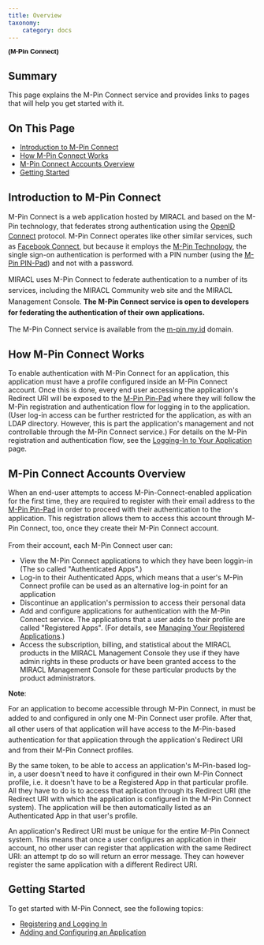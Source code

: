 ```yaml
---
title: Overview
taxonomy:
    category: docs
---
```


**<span style="font-size:10.0pt;line-height:106%;font-family:
&quot;Verdana&quot;,sans-serif;color:black;background:white">(M-Pin Connect)</span>**

Summary
-------

This page explains the M-Pin Connect service and provides links to pages that will help you get started with it.

On This Page
------------

-   [Introduction to M-Pin Connect](#introduction-to-m-pin-connect)
-   [How M-Pin Connect Works](#how-m-pin-connect-works)
-   [M-Pin Connect Accounts Overview](#m-pin-connect-accounts-overview)
-   [Getting Started](#getting-started)

Introduction to M-Pin Connect
-------------------------------------------------------------------------------

M-Pin Connect is a web application hosted by MIRACL and <span style="line-height: 19.2000007629395px;">based on the M-Pin technology, </span><span style="line-height: 19.2000007629395px;">that federates strong authentication using the [OpenID Connect](http://openid.net/connect/faq/) protocol</span><span style="line-height: 1.6em;">. M-Pin Connect operates like other similar services, </span>such as [Facebook Connect](https://en.wikipedia.org/wiki/Facebook_Platform#Facebook_Connect), but because it employs the [M-Pin Technology](#M-Pin%20Technology), the single sign-on authentication is performed with a PIN number (using the [M-Pin PIN-Pad](#M-Pin%20PIN-Pad)) and not with a password.

<span style="line-height: 19.2000007629395px;">MIRACL</span><span style="line-height: 19.2000007629395px;"> uses </span><span style="line-height: 1.6em;">M-Pin Connect to</span> federate authentication <span style="line-height: 1.6em;">to a number of its services, including the MIRACL Community web site and the MIRACL Management Console. **The M-Pin Connect service is open to developers for federating the authentication of their own applications**</span>**<span style="line-height: 1.6em;">.</span>**

The M-Pin Connect service is available from the [m-pin.my.id](https://m-pin.my.id/) domain.

<a href="" id="How M-Pin Connect Works"></a>How M-Pin Connect Works
-------------------------------------------------------------------

To enable authentication with M-Pin Connect for an application, this application must have a profile configured inside an M-Pin Connect account. Once this is done, every end user accessing the application's Redirect URI will be exposed to the [M-Pin Pin-Pad](#M-Pin%20PIN-Pad) where they will follow the M-Pin registration and authentication flow for logging in to the application. (User log-in access can be further restricted for the application, as with an LDAP directory. However, this is part the application's management and not controllable through the M-Pin Connect service.) For details on the M-Pin registration and authentication flow, see the [Logging-In to Your Application](#) page.

M-Pin Connect Accounts Overview
-----------------------------------------------------------------------------------

When an end-user attempts to access M-Pin-Connect-enabled application for the first time, they are required to register with their email address to the [M-Pin Pin-Pad](#M-Pin%20PIN-Pad) in order to proceed with their authentication to the application. This registration <span style="line-height: 19.2000007629395px;">allows them to access this account through M-Pin Connect, too, </span><span style="line-height: 1.6em;">once they create their M-Pin Connect account. </span>

From their account, each M-Pin Connect user can:

-   View the M-Pin Connect applications to which they have been loggin-in (The so called "Authenticated Apps".)
-   Log-in to their Authenticated Apps, which means that a user's M-Pin Connect profile can be used as an alternative log-in point for an application
-   Discontinue an application's permission to access their personal data
-   Add and configure applications for authentication with the M-Pin Connect service. The applications that a user adds to their profile are called "Registered Apps". (For details, see [Managing Your Registered Applications](#).)
-   Access the subscription, billing, and statistical about the MIRACL products in the MIRACL Management Console they use if they have admin rights in these products or have been granted access to the MIRACL Management Console for these particular products by the product administrators.

**Note**:

For an application to become accessible through M-Pin Connect, in must be added <span style="line-height: 19.2000007629395px;">to </span><span style="line-height: 1.6em;">and configured in only one M-Pin Connect user profile. After that, all other users of that application will have access to the M-Pin-based authentication for that application through the application's </span>Redirect URI and from their M-Pin Connect profiles.

By the same token, to be able to access an application's M-Pin-based log-in, a user doesn't need to have it configured in their own M-Pin Connect profile, i.e. it doesn't have to be a Registered App in that particular profile. All they have to do is to access that aplication through its Redirect URI (the Redirect URI with which the application is configured in the M-Pin Connect system). The application will be then automatically listed as an Authenticated App in that user's profile.

An application's Redirect URI must be unique for the entire M-Pin Connect system. This means that once a user configures an application in their account, no other user can register that application with the same Redirect URI: an attempt tp do so will return an error message. They can however register the same application with a different Redirect URI.

Getting Started
---------------------------------------------------

To get started with M-Pin Connect, see the following topics:

-   [Registering and Logging In](/m-pin-connect/registering-and-logging-in)
-   [Adding and Configuring an Application](/m-pin-connect/managing-apps/configuring-an-app)


